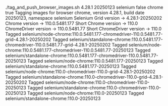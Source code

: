 ./tag_and_push_browser_images.sh 4.28.1 20250123 selenium false chrome true
Tagging images for browser chrome, version 4.28.1, build date 20250123, namespace selenium
Selenium Grid version -> 4.28.1-20250202
Chrome version -> 110.0.5481.177
Short Chrome version -> 110.0
ChromeDriver version -> 110.0.5481.77
Short ChromeDriver version -> 110.0
Tagged selenium/node-chrome:110.0.5481.177-chromedriver-110.0.5481.77-grid-4.28.1-20250202
Tagged selenium/standalone-chrome:110.0.5481.177-chromedriver-110.0.5481.77-grid-4.28.1-20250202
Tagged selenium/node-chrome:110.0.5481.177-chromedriver-110.0.5481.77-20250123
Tagged selenium/standalone-chrome:110.0.5481.177-chromedriver-110.0.5481.77-20250123
Tagged selenium/node-chrome:110.0.5481.177-20250123
Tagged selenium/standalone-chrome:110.0.5481.177-20250123
Tagged selenium/node-chrome:110.0-chromedriver-110.0-grid-4.28.1-20250202
Tagged selenium/standalone-chrome:110.0-chromedriver-110.0-grid-4.28.1-20250202
Tagged selenium/node-chrome:110.0-chromedriver-110.0-20250123
Tagged selenium/standalone-chrome:110.0-chromedriver-110.0-20250123
Tagged selenium/node-chrome:110.0-20250123
Tagged selenium/standalone-chrome:110.0-20250123
